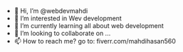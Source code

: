- 👋 Hi, I’m @webdevmahdi
- 👀 I’m interested in Wev development
- 🌱 I’m currently learning all about web development
- 💞️ I’m looking to collaborate on ...
- 📫 How to reach me? 
go to: fiverr.com/mahdihasan560

<!---
webdevmahdi/webdevmahdi is a ✨ special ✨ repository because its `README.md` (this file) appears on your GitHub profile.
You can click the Preview link to take a look at your changes.
--->
